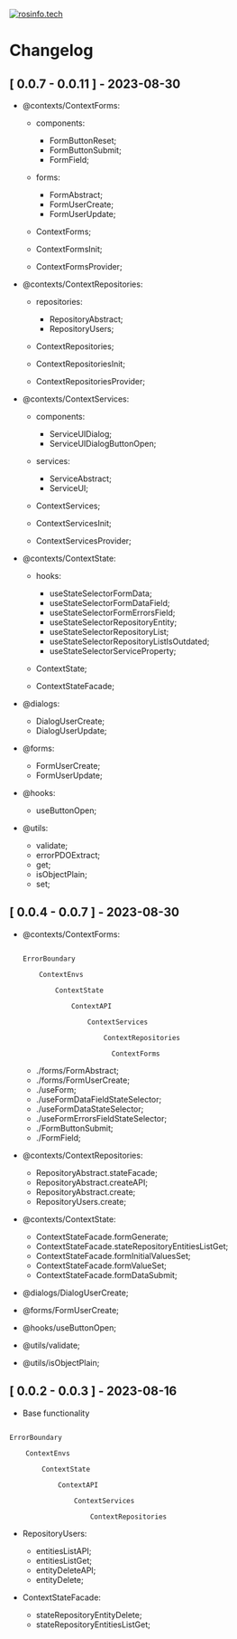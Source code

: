 [![rosinfo.tech](https://cdn.rosinfo.tech/id/logo/id_logo_width_160.svg "rosinfo.tech")](https://rosinfo.tech)

# Changelog

## [ 0.0.7 - 0.0.11 ] - 2023-08-30

- @contexts/ContextForms:

  - components:

    - FormButtonReset;
    - FormButtonSubmit;
    - FormField;

  - forms:

    - FormAbstract;
    - FormUserCreate;
    - FormUserUpdate;

  - ContextForms;
  - ContextFormsInit;
  - ContextFormsProvider;

- @contexts/ContextRepositories:

  - repositories:

    - RepositoryAbstract;
    - RepositoryUsers;

  - ContextRepositories;
  - ContextRepositoriesInit;
  - ContextRepositoriesProvider;

- @contexts/ContextServices:

  - components:

    - ServiceUIDialog;
    - ServiceUIDialogButtonOpen;

  - services:

    - ServiceAbstract;
    - ServiceUI;

  - ContextServices;
  - ContextServicesInit;
  - ContextServicesProvider;

- @contexts/ContextState:

  - hooks:

    - useStateSelectorFormData;
    - useStateSelectorFormDataField;
    - useStateSelectorFormErrorsField;
    - useStateSelectorRepositoryEntity;
    - useStateSelectorRepositoryList;
    - useStateSelectorRepositoryListIsOutdated;
    - useStateSelectorServiceProperty;

  - ContextState;
  - ContextStateFacade;

- @dialogs:

  - DialogUserCreate;
  - DialogUserUpdate;

- @forms:

  - FormUserCreate;
  - FormUserUpdate;

- @hooks:

  - useButtonOpen;

- @utils:

  - validate;
  - errorPDOExtract;
  - get;
  - isObjectPlain;
  - set;

## [ 0.0.4 - 0.0.7 ] - 2023-08-30

- @contexts/ContextForms:

  ```text

  ErrorBoundary

      ContextEnvs

          ContextState

              ContextAPI

                  ContextServices

                      ContextRepositories

                        ContextForms

  ```

  - ./forms/FormAbstract;
  - ./forms/FormUserCreate;
  - ./useForm;
  - ./useFormDataFieldStateSelector;
  - ./useFormDataStateSelector;
  - ./useFormErrorsFieldStateSelector;
  - ./FormButtonSubmit;
  - ./FormField;

- @contexts/ContextRepositories:

  - RepositoryAbstract.stateFacade;
  - RepositoryAbstract.createAPI;
  - RepositoryAbstract.create;
  - RepositoryUsers.create;

- @contexts/ContextState:

  - ContextStateFacade.formGenerate;
  - ContextStateFacade.stateRepositoryEntitiesListGet;
  - ContextStateFacade.formInitialValuesSet;
  - ContextStateFacade.formValueSet;
  - ContextStateFacade.formDataSubmit;

- @dialogs/DialogUserCreate;

- @forms/FormUserCreate;

- @hooks/useButtonOpen;

- @utils/validate;
- @utils/isObjectPlain;

## [ 0.0.2 - 0.0.3 ] - 2023-08-16

- Base functionality

```text

ErrorBoundary

    ContextEnvs

        ContextState

            ContextAPI

                ContextServices

                    ContextRepositories

```

- RepositoryUsers:

  - entitiesListAPI;
  - entitiesListGet;
  - entityDeleteAPI;
  - entityDelete;

- ContextStateFacade:

  - stateRepositoryEntityDelete;
  - stateRepositoryEntitiesListGet;
